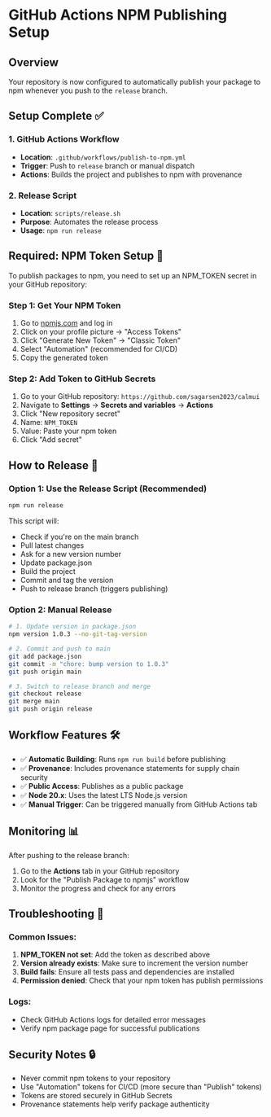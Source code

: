 # GitHub Actions NPM Publishing Setup

## Overview
Your repository is now configured to automatically publish your package to npm whenever you push to the `release` branch.

## Setup Complete ✅

### 1. GitHub Actions Workflow
- **Location**: `.github/workflows/publish-to-npm.yml`
- **Trigger**: Push to `release` branch or manual dispatch
- **Actions**: Builds the project and publishes to npm with provenance

### 2. Release Script
- **Location**: `scripts/release.sh`
- **Purpose**: Automates the release process
- **Usage**: `npm run release`

## Required: NPM Token Setup 🔑

To publish packages to npm, you need to set up an NPM_TOKEN secret in your GitHub repository:

### Step 1: Get Your NPM Token
1. Go to [npmjs.com](https://www.npmjs.com/) and log in
2. Click on your profile picture → "Access Tokens"
3. Click "Generate New Token" → "Classic Token"
4. Select "Automation" (recommended for CI/CD)
5. Copy the generated token

### Step 2: Add Token to GitHub Secrets
1. Go to your GitHub repository: `https://github.com/sagarsen2023/calmui`
2. Navigate to **Settings** → **Secrets and variables** → **Actions**
3. Click "New repository secret"
4. Name: `NPM_TOKEN`
5. Value: Paste your npm token
6. Click "Add secret"

## How to Release 🚀

### Option 1: Use the Release Script (Recommended)
```bash
npm run release
```

This script will:
- Check if you're on the main branch
- Pull latest changes
- Ask for a new version number
- Update package.json
- Build the project
- Commit and tag the version
- Push to release branch (triggers publishing)

### Option 2: Manual Release
```bash
# 1. Update version in package.json
npm version 1.0.3 --no-git-tag-version

# 2. Commit and push to main
git add package.json
git commit -m "chore: bump version to 1.0.3"
git push origin main

# 3. Switch to release branch and merge
git checkout release
git merge main
git push origin release
```

## Workflow Features 🛠️

- ✅ **Automatic Building**: Runs `npm run build` before publishing
- ✅ **Provenance**: Includes provenance statements for supply chain security
- ✅ **Public Access**: Publishes as a public package
- ✅ **Node 20.x**: Uses the latest LTS Node.js version
- ✅ **Manual Trigger**: Can be triggered manually from GitHub Actions tab

## Monitoring 📊

After pushing to the release branch:
1. Go to the **Actions** tab in your GitHub repository
2. Look for the "Publish Package to npmjs" workflow
3. Monitor the progress and check for any errors

## Troubleshooting 🔧

### Common Issues:
1. **NPM_TOKEN not set**: Add the token as described above
2. **Version already exists**: Make sure to increment the version number
3. **Build fails**: Ensure all tests pass and dependencies are installed
4. **Permission denied**: Check that your npm token has publish permissions

### Logs:
- Check GitHub Actions logs for detailed error messages
- Verify npm package page for successful publications

## Security Notes 🔒

- Never commit npm tokens to your repository
- Use "Automation" tokens for CI/CD (more secure than "Publish" tokens)
- Tokens are stored securely in GitHub Secrets
- Provenance statements help verify package authenticity
